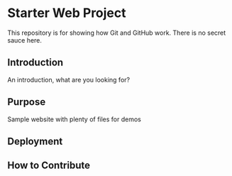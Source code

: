 # Starter Web Project

This repository is for showing how Git and GitHub work.  There is no secret sauce here.

## Introduction

An introduction, what are you looking for?

## Purpose

Sample website with plenty of files for demos

## Deployment

## How to Contribute
